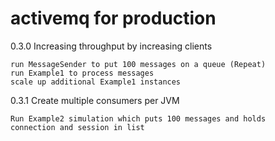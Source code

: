 # activemq for production

0.3.0 Increasing throughput by increasing clients

    run MessageSender to put 100 messages on a queue (Repeat)
    run Example1 to process messages
    scale up additional Example1 instances

0.3.1 Create multiple consumers per JVM

    Run Example2 simulation which puts 100 messages and holds 
    connection and session in list 



